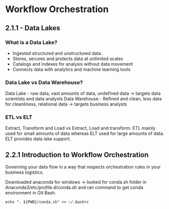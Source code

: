 # Workflow Orchestration

## 2.1.1 - Data Lakes

### What is a Data Lake?
* Ingested structured and unstructured data. 
* Stores, secures and protects data at unlimited scales
* Catalogs and indexes for analysis without data movement
* Connects data with analytics and machine learning tools

### Data Lake vs Data Warehouse?
Data Lake - raw data, vast amounts of data, undefined data -> targets data scientists and data analysts
Data Warehouse - Refined and clean, less data for cleanliness, relational data -> targets business analysts

### ETL vs ELT
Extract, Transform and Load vs Extract, Load and transform.
ETL mainly used for small amounts of data whereas ELT used for large amounts of data.
ELT provides data lake support.

## 2.2.1 Introduction to Workflow Orchestration

Governing your data flow in a way that respects orchestration rules in your business logistics.

Downloaded anaconda for windows -> looked for conda.sh folder in Anaconda3/etc/profile.d/conda.sh and ran command to get conda environment in Git Bash.

`echo ". ${PWD}/conda.sh" >> ~/.bashrc`